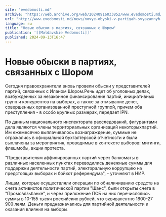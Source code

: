 ```yaml
---
site: "evedomosti.md"
archive: "https://web.archive.org/web/20240916033852/www.evedomosti.md/news/novye-obyski-v-partiyah-svyazannyh-s-shorom"
url: "http://www.evedomosti.md/news/novye-obyski-v-partiyah-svyazannyh-s-shorom"
language: ru
title: "Новые обыски в партиях, связанных с Шором"
publication: '[[Moldavskie Vedomosti]]'
published: 2024-09-13T16:47
---
```


# Новые обыски в партиях, связанных с Шором

Сегодня правоохранители вновь провели обыски у представителей партий, связанных с Иланом Шором.Речь идет об уголовных делах, возбужденных за незаконное финансирование партий, инициативных групп и конкурентов на выборах, а также за отмывание денег, совершенных организованной преступной группой, причем оба преступления - в особо крупных размерах, передает IPN.

По данным национального инспектората расследований, фигурантами дела являются члены территориальных организаций некоторыхпартий. Им ежемесячно выплачивалось вознаграждение, суммые не отражались в официальной бухгалтерской отчетности и были выплачены за мероприятия, проводимые в контексте выборов: митинги, флешмобы, акции протеста.

"Представителям аффилированных партий через банкоматы в различных населенных пунктах переводились денежные суммы для поддержки деятельности партий, электоральную коррупцию на предстоящих выборах и бойкот референдума", - уточняют в НИР.

Лицам, которые осуществляли операции по обналичиванию средств на счета активистов политической партии "Шанс", были открыты счета в "Промсвязьбанке", и через приложение ПСБ на них перечислялись суммы в 10-155 тысяч российских рублей, что эквивалентно 1800-27 900 леям. Деньги предназначались для партийной деятельности и оказания влияния на выборы.